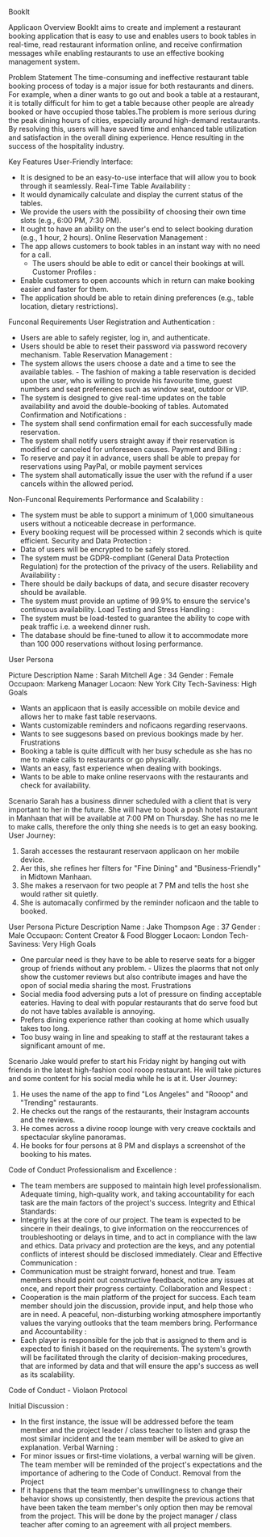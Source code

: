 BookIt

Applica on Overview
BookIt aims to create and implement a restaurant booking application that is easy to use and enables users to book tables in real-time, read restaurant information online, and receive confirmation messages while enabling restaurants to use an effective booking management system.

Problem Statement
The time-consuming and ineffective restaurant table booking process of today is a major issue for both restaurants and diners. For example, when a diner wants to go out and book a table at a restaurant, it is totally difficult for him to get a table because other people are already booked or have occupied those tables.The problem is more serious during the peak dining hours of cities, especially around high-demand restaurants. By resolving this, users will have saved time and enhanced table utilization and satisfaction in the overall dining experience. Hence resulting in the success of the hospitality industry.


Key Features
User-Friendly Interface:
- It is designed to be an easy-to-use interface that will allow you to book
through it seamlessly.
Real-Time Table Availability :
- It would dynamically calculate and display the current status of the tables.
- We provide the users with the possibility of choosing their own time slots (e.g., 6:00 PM, 7:30 PM).
- It ought to have an ability on the user's end to select booking duration (e.g., 1 hour, 2 hours).
Online Reservation Management :
- The app allows customers to book tables in an instant way with no need for a call.
   - The users should be able to edit or cancel their bookings at will.
 Customer Profiles :
- Enable customers to open accounts which in return can make booking easier
and faster for them.
- The application should be able to retain dining preferences (e.g., table location, dietary restrictions).

  
Func onal Requirements
User Registration and Authentication :
- Users are able to safely register, log in, and authenticate.
- Users should be able to reset their password via password recovery mechanism. Table Reservation Management :
- The system allows the users choose a date and a time to see the available tables. - The fashion of making a table reservation is decided upon the user, who is
willing to provide his favourite time, guest numbers and seat preferences such as window seat, outdoor or VIP.
- The system is designed to give real-time updates on the table availability and avoid the double-booking of tables.
Automated Confirmation and Notifications :
- The system shall send confirmation email for each successfully made reservation.
- The system shall notify users straight away if their reservation is modified or canceled for unforeseen causes.
Payment and Billing :
- To reserve and pay it in advance, users shall be able to prepay for reservations
using PayPal, or mobile payment services
- The system shall automatically issue the user with the refund if a user cancels within the allowed period.
 
Non-Func onal Requirements
 Performance and Scalability :
- The system must be able to support a minimum of 1,000 simultaneous users
without a noticeable decrease in performance.
- Every booking request will be processed within 2 seconds which is quite efficient.
Security and Data Protection :
- Data of users will be encrypted to be safely stored.
- The system must be GDPR-compliant (General Data Protection Regulation) for the protection of the privacy of the users.
Reliability and Availability :
- There should be daily backups of data, and secure disaster recovery
should be available.
- The system must provide an uptime of 99.9% to ensure the service's continuous availability.
Load Testing and Stress Handling :
- The system must be load-tested to guarantee the ability to cope with peak
traffic i.e. a weekend dinner rush.
- The database should be fine-tuned to allow it to accommodate more than 100 000 reservations without losing performance.

User Persona
 
Picture
 Description
Name : Sarah Mitchell
Age : 34
Gender : Female
Occupa on: Marke ng Manager Loca on: New York City Tech-Saviness: High
Goals
- Wants an applica on that is easily accessible on mobile device and allows her to make fast table reserva ons.
- Wants customizable reminders and no fica ons regarding reserva ons.
- Wants to see sugges ons based on previous bookings made by her.
Frustrations
- Booking a table is quite difficult with her busy schedule as she has no  me to make calls to restaurants or go physically.
- Wants an easy, fast experience when dealing with bookings.
- Wants to be able to make online reserva ons with the restaurants and check for availability.

  
Scenario
Sarah has a business dinner scheduled with a client that is very important to her in the future. She will have to book a posh hotel restaurant in Manha an that will be available at 7:00 PM on Thursday. She has no  me le  to make calls, therefore the only thing she needs is to get an easy booking.
User Journey:
1. Sarah accesses the restaurant reserva on applica on on her mobile device.
2. A er this, she refines her filters for "Fine Dining" and "Business-Friendly" in Midtown Manha an.
3. She makes a reserva on for two people at 7 PM and tells the host she would rather sit quietly.
4. She is automa cally confirmed by the reminder no fica on and the table to booked.

   
 User Persona
   Picture
 Description
Name : Jake Thompson
Age : 37
Gender : Male
Occupa on: Content Creator & Food Blogger Loca on: London
Tech-Saviness: Very High
Goals
- One par cular need is they have to be able to reserve seats for a bigger group of friends without any problem. - U lizes the pla orms that not only show the customer
reviews but also contribute images and have the op on of social media sharing the most.
Frustrations
- Social media food adver sing puts a lot of pressure
on finding acceptable eateries. Having to deal with popular restaurants that do serve food but do not have tables available is annoying.
- Prefers dining experience rather than cooking at home which usually takes too long.
- Too busy wai ng in line and speaking to staff at the restaurant takes a significant amount of  me.

  
Scenario
Jake would prefer to start his Friday night by hanging out with friends in the latest high-fashion cool roo op restaurant. He will take pictures and some content for his social media while he is at it.
User Journey:
1. He uses the name of the app to find "Los Angeles" and "Roo op" and "Trending" restaurants.
2. He checks out the ra ngs of the restaurants, their Instagram accounts and the reviews.
3. He comes across a divine roo op lounge with very crea ve cocktails and spectacular skyline panoramas.
4. He books for four persons at 8 PM and displays a screenshot of the booking to his mates.
 
 Code of Conduct
  Professionalism and Excellence :
- The team members are supposed to maintain high level professionalism. Adequate timing, high-quality work, and taking accountability for each task are the main factors of the project's success.
Integrity and Ethical Standards:
- Integrity lies at the core of our project. The team is expected to be sincere
in their dealings, to give information on the reoccurrences of troubleshooting or delays in time, and to act in compliance with the law and ethics.
Data privacy and protection are the keys, and any potential conflicts of interest should be disclosed immediately.
Clear and Effective Communication :
- Communication must be straight forward, honest and true. Team members
should point out constructive feedback, notice any issues at once, and report their progress certainty.
Collaboration and Respect :
- Cooperation is the main platform of the project for success. Each team member
should join the discussion, provide input, and help those who are in need.
A peaceful, non-disturbing working atmosphere importantly values the varying outlooks that the team members bring.
Performance and Accountability :
- Each player is responsible for the job that is assigned to them and is expected
to finish it based on the requirements. The system's growth will be facilitated through the clarity of decision-making procedures, that are informed by data and that will ensure the app's success as well as its scalability.

Code of Conduct - Viola on Protocol

   Initial Discussion :
- In the first instance, the issue will be addressed before the team member and the project leader / class teacher to listen and grasp the most similar incident and the team member will be asked to give an explanation.
Verbal Warning :
- For minor issues or first-time violations, a verbal warning will be given. The team member will be reminded of the project's expectations and the importance of adhering to the Code of Conduct.
Removal from the Project
- If it happens that the team member's unwillingness to change their behavior shows up consistently, then despite the previous actions that have been taken the team member's only option then may be removal from the project.
This will be done by the project manager / class teacher after coming to an agreement with all project members.
 
